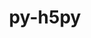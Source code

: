 ---
title: "py-h5py"
layout: cache
categories: [package, develop-2024-03-24]
meta: {"versions": ["3.10.0"], "compilers": ["apple-clang@=15.0.0", "cce@=15.0.1", "gcc@=11.1.0", "gcc@=11.4.0", "gcc@=9.4.0", "oneapi@=2024.0.0"], "oss": ["rhel8", "ubuntu20.04", "ubuntu22.04", "ventura"], "platforms": ["darwin", "linux"], "targets": ["aarch64", "neoverse_v1", "neoverse_v2", "ppc64le", "x86_64_v3", "zen4"], "stacks": ["data-vis-sdk", "e4s", "e4s-cray-rhel", "e4s-neoverse-v2", "e4s-neoverse_v1", "e4s-oneapi", "e4s-power", "ml-darwin-aarch64-mps", "ml-linux-x86_64-cpu", "ml-linux-x86_64-cuda", "ml-linux-x86_64-rocm", "root"], "num_specs": 25, "num_specs_by_stack": {"root": 25, "ml-darwin-aarch64-mps": 1, "e4s-cray-rhel": 2, "e4s-power": 2, "data-vis-sdk": 2, "e4s-neoverse_v1": 4, "e4s-neoverse-v2": 4, "e4s": 4, "ml-linux-x86_64-cpu": 2, "ml-linux-x86_64-cuda": 2, "ml-linux-x86_64-rocm": 1, "e4s-oneapi": 2}}
spec_details: [{"hash": "eplyocfihwxuvqgcklllr4btrn6xwhtk", "compiler": "apple-clang@=15.0.0", "versions": ["3.10.0"], "os": "ventura", "platform": "darwin", "target": "aarch64", "variants": ["build_system=python_pip", "+mpi"], "stacks": ["root", "ml-darwin-aarch64-mps"], "size": "-", "tarball": "https://binaries.spack.io/releases/develop-2024-03-24/build_cache/darwin-ventura-aarch64/apple-clang-15.0.0/py-h5py-3.10.0/darwin-ventura-aarch64-apple-clang-15.0.0-py-h5py-3.10.0-eplyocfihwxuvqgcklllr4btrn6xwhtk.spack"}, {"hash": "ojg66sa7lq2df5z36dle2bw6hzr7d4ww", "compiler": "cce@=15.0.1", "versions": ["3.10.0"], "os": "rhel8", "platform": "linux", "target": "zen4", "variants": ["build_system=python_pip", "+mpi"], "stacks": ["e4s-cray-rhel", "root"], "size": "-", "tarball": "https://binaries.spack.io/releases/develop-2024-03-24/build_cache/linux-rhel8-zen4/cce-15.0.1/py-h5py-3.10.0/linux-rhel8-zen4-cce-15.0.1-py-h5py-3.10.0-ojg66sa7lq2df5z36dle2bw6hzr7d4ww.spack"}, {"hash": "ffhqbjxpvjs5mc7heltehhx7zu4mpj44", "compiler": "cce@=15.0.1", "versions": ["3.10.0"], "os": "rhel8", "platform": "linux", "target": "zen4", "variants": ["build_system=python_pip", "~mpi"], "stacks": ["e4s-cray-rhel", "root"], "size": "-", "tarball": "https://binaries.spack.io/releases/develop-2024-03-24/build_cache/linux-rhel8-zen4/cce-15.0.1/py-h5py-3.10.0/linux-rhel8-zen4-cce-15.0.1-py-h5py-3.10.0-ffhqbjxpvjs5mc7heltehhx7zu4mpj44.spack"}, {"hash": "rnbsvfykc3i3aa2wp5x22haynyhvnwgk", "compiler": "gcc@=9.4.0", "versions": ["3.10.0"], "os": "ubuntu20.04", "platform": "linux", "target": "ppc64le", "variants": ["build_system=python_pip", "+mpi"], "stacks": ["root", "e4s-power"], "size": "-", "tarball": "https://binaries.spack.io/releases/develop-2024-03-24/build_cache/linux-ubuntu20.04-ppc64le/gcc-9.4.0/py-h5py-3.10.0/linux-ubuntu20.04-ppc64le-gcc-9.4.0-py-h5py-3.10.0-rnbsvfykc3i3aa2wp5x22haynyhvnwgk.spack"}, {"hash": "sef6vqmk6oify4sxjnytbwrj4iupnrn2", "compiler": "gcc@=9.4.0", "versions": ["3.10.0"], "os": "ubuntu20.04", "platform": "linux", "target": "ppc64le", "variants": ["build_system=python_pip", "+mpi"], "stacks": ["root", "e4s-power"], "size": "-", "tarball": "https://binaries.spack.io/releases/develop-2024-03-24/build_cache/linux-ubuntu20.04-ppc64le/gcc-9.4.0/py-h5py-3.10.0/linux-ubuntu20.04-ppc64le-gcc-9.4.0-py-h5py-3.10.0-sef6vqmk6oify4sxjnytbwrj4iupnrn2.spack"}, {"hash": "fqubai2wmz5gg6w2azi53n73zt23rgrz", "compiler": "gcc@=11.1.0", "versions": ["3.10.0"], "os": "ubuntu20.04", "platform": "linux", "target": "x86_64_v3", "variants": ["build_system=python_pip", "+mpi"], "stacks": ["data-vis-sdk", "root"], "size": "-", "tarball": "https://binaries.spack.io/releases/develop-2024-03-24/build_cache/linux-ubuntu20.04-x86_64_v3/gcc-11.1.0/py-h5py-3.10.0/linux-ubuntu20.04-x86_64_v3-gcc-11.1.0-py-h5py-3.10.0-fqubai2wmz5gg6w2azi53n73zt23rgrz.spack"}, {"hash": "6dtfbv262ni6pdnmvejbm5iqdcaq7bkg", "compiler": "gcc@=11.1.0", "versions": ["3.10.0"], "os": "ubuntu20.04", "platform": "linux", "target": "x86_64_v3", "variants": ["build_system=python_pip", "+mpi"], "stacks": ["data-vis-sdk", "root"], "size": "-", "tarball": "https://binaries.spack.io/releases/develop-2024-03-24/build_cache/linux-ubuntu20.04-x86_64_v3/gcc-11.1.0/py-h5py-3.10.0/linux-ubuntu20.04-x86_64_v3-gcc-11.1.0-py-h5py-3.10.0-6dtfbv262ni6pdnmvejbm5iqdcaq7bkg.spack"}, {"hash": "iu3rzhulcy64peyipmiz5ycqsjihghzc", "compiler": "gcc@=11.4.0", "versions": ["3.10.0"], "os": "ubuntu22.04", "platform": "linux", "target": "neoverse_v1", "variants": ["build_system=python_pip", "+mpi"], "stacks": ["e4s-neoverse_v1", "root"], "size": "-", "tarball": "https://binaries.spack.io/releases/develop-2024-03-24/build_cache/linux-ubuntu22.04-neoverse_v1/gcc-11.4.0/py-h5py-3.10.0/linux-ubuntu22.04-neoverse_v1-gcc-11.4.0-py-h5py-3.10.0-iu3rzhulcy64peyipmiz5ycqsjihghzc.spack"}, {"hash": "5mv2sbpmjfkl7e3thpqkbdqfwmefjxlf", "compiler": "gcc@=11.4.0", "versions": ["3.10.0"], "os": "ubuntu22.04", "platform": "linux", "target": "neoverse_v1", "variants": ["build_system=python_pip", "+mpi"], "stacks": ["e4s-neoverse_v1", "root"], "size": "-", "tarball": "https://binaries.spack.io/releases/develop-2024-03-24/build_cache/linux-ubuntu22.04-neoverse_v1/gcc-11.4.0/py-h5py-3.10.0/linux-ubuntu22.04-neoverse_v1-gcc-11.4.0-py-h5py-3.10.0-5mv2sbpmjfkl7e3thpqkbdqfwmefjxlf.spack"}, {"hash": "ikyqd42sow4qoenjxa5plyp3pwee6awv", "compiler": "gcc@=11.4.0", "versions": ["3.10.0"], "os": "ubuntu22.04", "platform": "linux", "target": "neoverse_v1", "variants": ["build_system=python_pip", "+mpi"], "stacks": ["e4s-neoverse_v1", "root"], "size": "-", "tarball": "https://binaries.spack.io/releases/develop-2024-03-24/build_cache/linux-ubuntu22.04-neoverse_v1/gcc-11.4.0/py-h5py-3.10.0/linux-ubuntu22.04-neoverse_v1-gcc-11.4.0-py-h5py-3.10.0-ikyqd42sow4qoenjxa5plyp3pwee6awv.spack"}, {"hash": "lwgchdsudcvsm23lhct4faek23kxrhuj", "compiler": "gcc@=11.4.0", "versions": ["3.10.0"], "os": "ubuntu22.04", "platform": "linux", "target": "neoverse_v1", "variants": ["build_system=python_pip", "+mpi"], "stacks": ["e4s-neoverse_v1", "root"], "size": "-", "tarball": "https://binaries.spack.io/releases/develop-2024-03-24/build_cache/linux-ubuntu22.04-neoverse_v1/gcc-11.4.0/py-h5py-3.10.0/linux-ubuntu22.04-neoverse_v1-gcc-11.4.0-py-h5py-3.10.0-lwgchdsudcvsm23lhct4faek23kxrhuj.spack"}, {"hash": "yvudljpdkkfbqlzky5p4eqiwsqfpjzj3", "compiler": "gcc@=11.4.0", "versions": ["3.10.0"], "os": "ubuntu22.04", "platform": "linux", "target": "neoverse_v2", "variants": ["build_system=python_pip", "+mpi"], "stacks": ["e4s-neoverse-v2", "root"], "size": "-", "tarball": "https://binaries.spack.io/releases/develop-2024-03-24/build_cache/linux-ubuntu22.04-neoverse_v2/gcc-11.4.0/py-h5py-3.10.0/linux-ubuntu22.04-neoverse_v2-gcc-11.4.0-py-h5py-3.10.0-yvudljpdkkfbqlzky5p4eqiwsqfpjzj3.spack"}, {"hash": "uvwrh5atbsjfkmi7wqcfde5z63i3ed3y", "compiler": "gcc@=11.4.0", "versions": ["3.10.0"], "os": "ubuntu22.04", "platform": "linux", "target": "neoverse_v2", "variants": ["build_system=python_pip", "+mpi"], "stacks": ["e4s-neoverse-v2", "root"], "size": "-", "tarball": "https://binaries.spack.io/releases/develop-2024-03-24/build_cache/linux-ubuntu22.04-neoverse_v2/gcc-11.4.0/py-h5py-3.10.0/linux-ubuntu22.04-neoverse_v2-gcc-11.4.0-py-h5py-3.10.0-uvwrh5atbsjfkmi7wqcfde5z63i3ed3y.spack"}, {"hash": "ec2qoax6beijdnfjeklpyx3e2cle2rka", "compiler": "gcc@=11.4.0", "versions": ["3.10.0"], "os": "ubuntu22.04", "platform": "linux", "target": "neoverse_v2", "variants": ["build_system=python_pip", "+mpi"], "stacks": ["e4s-neoverse-v2", "root"], "size": "-", "tarball": "https://binaries.spack.io/releases/develop-2024-03-24/build_cache/linux-ubuntu22.04-neoverse_v2/gcc-11.4.0/py-h5py-3.10.0/linux-ubuntu22.04-neoverse_v2-gcc-11.4.0-py-h5py-3.10.0-ec2qoax6beijdnfjeklpyx3e2cle2rka.spack"}, {"hash": "astncwdvfkbicsqijapc4urhneuckovz", "compiler": "gcc@=11.4.0", "versions": ["3.10.0"], "os": "ubuntu22.04", "platform": "linux", "target": "neoverse_v2", "variants": ["build_system=python_pip", "+mpi"], "stacks": ["e4s-neoverse-v2", "root"], "size": "-", "tarball": "https://binaries.spack.io/releases/develop-2024-03-24/build_cache/linux-ubuntu22.04-neoverse_v2/gcc-11.4.0/py-h5py-3.10.0/linux-ubuntu22.04-neoverse_v2-gcc-11.4.0-py-h5py-3.10.0-astncwdvfkbicsqijapc4urhneuckovz.spack"}, {"hash": "cm2ktfbadf32l3pa6mqngju5ew3f6v33", "compiler": "gcc@=11.4.0", "versions": ["3.10.0"], "os": "ubuntu22.04", "platform": "linux", "target": "x86_64_v3", "variants": ["build_system=python_pip", "+mpi"], "stacks": ["e4s", "root"], "size": "-", "tarball": "https://binaries.spack.io/releases/develop-2024-03-24/build_cache/linux-ubuntu22.04-x86_64_v3/gcc-11.4.0/py-h5py-3.10.0/linux-ubuntu22.04-x86_64_v3-gcc-11.4.0-py-h5py-3.10.0-cm2ktfbadf32l3pa6mqngju5ew3f6v33.spack"}, {"hash": "vsq4d2qnwp5qgzsbni3rigmlycvheibp", "compiler": "gcc@=11.4.0", "versions": ["3.10.0"], "os": "ubuntu22.04", "platform": "linux", "target": "x86_64_v3", "variants": ["build_system=python_pip", "+mpi"], "stacks": ["e4s", "root"], "size": "-", "tarball": "https://binaries.spack.io/releases/develop-2024-03-24/build_cache/linux-ubuntu22.04-x86_64_v3/gcc-11.4.0/py-h5py-3.10.0/linux-ubuntu22.04-x86_64_v3-gcc-11.4.0-py-h5py-3.10.0-vsq4d2qnwp5qgzsbni3rigmlycvheibp.spack"}, {"hash": "eq5bennyliypt2khp5euffy34au2jhuy", "compiler": "gcc@=11.4.0", "versions": ["3.10.0"], "os": "ubuntu22.04", "platform": "linux", "target": "x86_64_v3", "variants": ["build_system=python_pip", "~mpi"], "stacks": ["ml-linux-x86_64-cpu", "root", "ml-linux-x86_64-cuda"], "size": "-", "tarball": "https://binaries.spack.io/releases/develop-2024-03-24/build_cache/linux-ubuntu22.04-x86_64_v3/gcc-11.4.0/py-h5py-3.10.0/linux-ubuntu22.04-x86_64_v3-gcc-11.4.0-py-h5py-3.10.0-eq5bennyliypt2khp5euffy34au2jhuy.spack"}, {"hash": "6fgf44ra3dpowpuuhf4pntxhdj66z2jm", "compiler": "gcc@=11.4.0", "versions": ["3.10.0"], "os": "ubuntu22.04", "platform": "linux", "target": "x86_64_v3", "variants": ["build_system=python_pip", "+mpi"], "stacks": ["e4s", "root"], "size": "-", "tarball": "https://binaries.spack.io/releases/develop-2024-03-24/build_cache/linux-ubuntu22.04-x86_64_v3/gcc-11.4.0/py-h5py-3.10.0/linux-ubuntu22.04-x86_64_v3-gcc-11.4.0-py-h5py-3.10.0-6fgf44ra3dpowpuuhf4pntxhdj66z2jm.spack"}, {"hash": "xt5o6el26h2usiahgiewfpvrw7ur3ik3", "compiler": "gcc@=11.4.0", "versions": ["3.10.0"], "os": "ubuntu22.04", "platform": "linux", "target": "x86_64_v3", "variants": ["build_system=python_pip", "+mpi"], "stacks": ["root", "ml-linux-x86_64-cuda"], "size": "-", "tarball": "https://binaries.spack.io/releases/develop-2024-03-24/build_cache/linux-ubuntu22.04-x86_64_v3/gcc-11.4.0/py-h5py-3.10.0/linux-ubuntu22.04-x86_64_v3-gcc-11.4.0-py-h5py-3.10.0-xt5o6el26h2usiahgiewfpvrw7ur3ik3.spack"}, {"hash": "g7mulojs4ye7ehbzjmdkjirb6athhqst", "compiler": "gcc@=11.4.0", "versions": ["3.10.0"], "os": "ubuntu22.04", "platform": "linux", "target": "x86_64_v3", "variants": ["build_system=python_pip", "+mpi"], "stacks": ["ml-linux-x86_64-cpu", "root"], "size": "-", "tarball": "https://binaries.spack.io/releases/develop-2024-03-24/build_cache/linux-ubuntu22.04-x86_64_v3/gcc-11.4.0/py-h5py-3.10.0/linux-ubuntu22.04-x86_64_v3-gcc-11.4.0-py-h5py-3.10.0-g7mulojs4ye7ehbzjmdkjirb6athhqst.spack"}, {"hash": "vnywf6hnpjsolle2hx4e5mwdmh3wk7zw", "compiler": "gcc@=11.4.0", "versions": ["3.10.0"], "os": "ubuntu22.04", "platform": "linux", "target": "x86_64_v3", "variants": ["build_system=python_pip", "+mpi"], "stacks": ["e4s", "root"], "size": "-", "tarball": "https://binaries.spack.io/releases/develop-2024-03-24/build_cache/linux-ubuntu22.04-x86_64_v3/gcc-11.4.0/py-h5py-3.10.0/linux-ubuntu22.04-x86_64_v3-gcc-11.4.0-py-h5py-3.10.0-vnywf6hnpjsolle2hx4e5mwdmh3wk7zw.spack"}, {"hash": "nxgpfabcwxpsvcubch3sz2oclbqbomoe", "compiler": "gcc@=11.4.0", "versions": ["3.10.0"], "os": "ubuntu22.04", "platform": "linux", "target": "x86_64_v3", "variants": ["build_system=python_pip", "+mpi"], "stacks": ["ml-linux-x86_64-rocm", "root"], "size": "-", "tarball": "https://binaries.spack.io/releases/develop-2024-03-24/build_cache/linux-ubuntu22.04-x86_64_v3/gcc-11.4.0/py-h5py-3.10.0/linux-ubuntu22.04-x86_64_v3-gcc-11.4.0-py-h5py-3.10.0-nxgpfabcwxpsvcubch3sz2oclbqbomoe.spack"}, {"hash": "am3bqmxrh3bxq5aezzkvu2rnncffowgq", "compiler": "oneapi@=2024.0.0", "versions": ["3.10.0"], "os": "ubuntu22.04", "platform": "linux", "target": "x86_64_v3", "variants": ["build_system=python_pip", "+mpi"], "stacks": ["e4s-oneapi", "root"], "size": "-", "tarball": "https://binaries.spack.io/releases/develop-2024-03-24/build_cache/linux-ubuntu22.04-x86_64_v3/oneapi-2024.0.0/py-h5py-3.10.0/linux-ubuntu22.04-x86_64_v3-oneapi-2024.0.0-py-h5py-3.10.0-am3bqmxrh3bxq5aezzkvu2rnncffowgq.spack"}, {"hash": "uasmbkszagzwhf4i5bxkvxgspzflxqk5", "compiler": "oneapi@=2024.0.0", "versions": ["3.10.0"], "os": "ubuntu22.04", "platform": "linux", "target": "x86_64_v3", "variants": ["build_system=python_pip", "+mpi"], "stacks": ["e4s-oneapi", "root"], "size": "-", "tarball": "https://binaries.spack.io/releases/develop-2024-03-24/build_cache/linux-ubuntu22.04-x86_64_v3/oneapi-2024.0.0/py-h5py-3.10.0/linux-ubuntu22.04-x86_64_v3-oneapi-2024.0.0-py-h5py-3.10.0-uasmbkszagzwhf4i5bxkvxgspzflxqk5.spack"}]
---